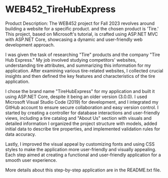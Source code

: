 # WEB452_TireHubExpress

Product Description:
The WEB452 project for Fall 2023 revolves around building a website for a specific product.
and the chosen product is 'Tire.' This project, based on Microsoft's tutorial, is crafted using 
ASP.NET MVC with ASP.NET Core, showcasing a dynamic and user-friendly web development approach.

I was given the task of researching "Tire" products and the company "Tire Hub Express." 
My job involved studying competitors' websites, understanding tire attributes, and summarizing 
this information for my application. After examining various tire-related websites, I collected 
crucial insights and then defined the key features and characteristics of the tire application.

I chose the brand name "TireHubExpress" for my application and built it using ASP.NET Core, despite 
it being an older version (3.0.0). I used Microsoft Visual Studio Code (2019) for development, and I 
integrated my GitHub account to ensure secure collaboration and easy version control. I started by 
creating a controller for database interactions and user-friendly views, including a tire catalog and 
"About Us" section with visuals and detailed information I organized the project structure with models, 
added initial data to describe tire properties, and implemented validation rules for data accuracy. 

Lastly, I improved the visual appeal by customizing fonts and using CSS styles to make the application
more user-friendly and visually appealing. Each step aimed at creating a functional and user-friendly 
application for a smooth user experience.

More details about this step-by-step application are in the README.txt file. 


